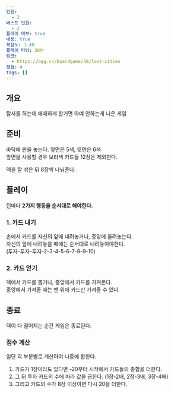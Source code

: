 ```yaml
---
인원:
  - 2
베스트 인원:
  - 2
플레이 여부: true
내용: true
복잡도: 1.48
플레이 타임: 30분
링크:
  - https://bgg.cc/boardgame/50/lost-cities
평점: 4
tags: []
---
```

## 개요
탐사를 하는데 애매하게 할거면 아예 안하는게 나은 게임
## 준비
바닥에 판을 놓는다. 앞면은 5색, 뒷면은 6색  
앞면을 사용할 경우 보라색 카드들 12장은 제외한다.

덱을 잘 섞은 뒤 8장씩 나눠준다.
## 플레이
턴마다 **2가지 행동을 순서대로 해야한다.**
### 1. 카드 내기
손에서 카드를 자신의 앞에 내려놓거나, 중앙에 올려놓는다.  
자신의 앞에 내려놓을 때에는 순서대로 내려놓아야한다.  
(투자-투자-투자-2-3-4-5-6-7-8-9-10)
### 2. 카드 얻기  
덱에서 카드를 뽑거나, 중앙에서 카드를 가져온다.  
중앙에서 가져올 때는 맨 위에 카드만 가져올 수 있다.
## 종료
덱이 다 떨어지는 순간 게임은 종료된다.
### 점수 계산
일단 각 부분별로 계산하여 나중에 합한다.
1. 카드가 1장이라도 있다면 -20부터 시작해서 카드들의 총합을 더한다.
2. 그 뒤 투자 카드의 수에 따라 값을 곱한다.
   (1장-2배, 2장-3배, 3장-4배)
3. 그리고 카드의 수가 8장 이상이면 다시 20을 더한다.